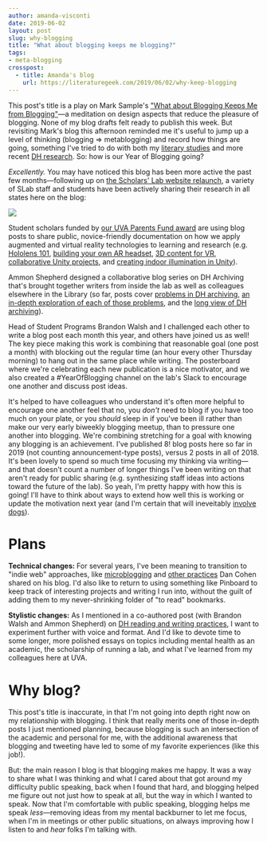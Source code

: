 ```yaml
---
author: amanda-visconti
date: 2019-06-02
layout: post
slug: why-blogging
title: "What about blogging keeps me blogging?"
tags:
- meta-blogging
crosspost:
  - title: Amanda's blog
    url: https://literaturegeek.com/2019/06/02/why-keep-blogging
---
```

This post's title is a play on Mark Sample's ["What about Blogging Keeps Me from Blogging"](http://www.samplereality.com/2018/07/24/what-about-blogging-keeps-me-from-blogging/)—a meditation on design aspects that reduce the pleasure of blogging. None of my blog drafts felt ready to publish this week. But revisiting Mark's blog this afternoon reminded me it's useful to jump up a level of thinking (blogging => metablogging) and record how things are going, something I've tried to do with both my [literary studies](http://literaturegeek.com/tag/grad-advice/) and more recent [DH research](http://literaturegeek.com/tag/meta-dh/). So: how is our Year of Blogging going?

*Excellently.* You may have noticed this blog has been more active the past few months—following up on [the Scholars' Lab website relaunch](https://scholarslab.lib.virginia.edu/blog/site-relaunch/), a variety of SLab staff and students have been actively sharing their research in all states here on the blog:

![](https://raw.githubusercontent.com/scholarslab/scholarslab.org/master/assets/post-media/2019-06-02-YearOfBloggingPoster_May2_2019.jpg)

Student scholars funded by [our UVA Parents Fund award](https://scholarslab.lib.virginia.edu/blog/parents-fund-award/) are using blog posts to share public, novice-friendly documentation on how we apply augmented and virtual reality technologies to learning and research (e.g. [Hololens 101](https://scholarslab.lib.virginia.edu/blog/hololens-guide/), [building your own AR headset](https://scholarslab.lib.virginia.edu/blog/lessons-north-star/), [3D content for VR](https://scholarslab.lib.virginia.edu/blog/3d-content-vr/), [collaborative Unity projects](https://scholarslab.lib.virginia.edu/blog/sharing-unity-project/), and [creating indoor illumination in Unity](https://scholarslab.lib.virginia.edu/blog/light-emitting-objects/)). 

Ammon Shepherd designed a collaborative blog series on DH Archiving that's brought together writers from inside the lab as well as colleagues elsewhere in the Library (so far, posts cover [problems in DH archiving](https://scholarslab.lib.virginia.edu/blog/archiving-dh-part-one/), [an in-depth exploration of each of those problems](https://scholarslab.lib.virginia.edu/blog/archiving-dh-part-2-the-problem-in-detail/), and the [long view of DH archiving](https://scholarslab.lib.virginia.edu/blog/archiving-dh-part-3-the-long-view/)).

Head of Student Programs Brandon Walsh and I challenged each other to write a blog post each month this year, and others have joined us as well! The key piece making this work is combining that reasonable goal (one post a month) with blocking out the regular time (an hour every other Thursday morning) to hang out in the same place while writing. The posterboard where we're celebrating each new publication is a nice motivator, and we also created a #YearOfBlogging channel on the lab's Slack to encourage one another and discuss post ideas.

It's helped to have colleagues who understand it's often more helpful to encourage one another feel that no, you *don't* need to blog if you have too much on your plate, or you *should* sleep in if you've been ill rather than make our very early biweekly blogging meetup, than to pressure one another into blogging. We're combining stretching for a goal with knowing any blogging is an achievement. I've published 8! blog posts here so far in 2019 (not counting announcement-type posts), versus 2 posts in all of 2018. It's been lovely to spend so much time focusing my thinking via writing—and that doesn't count a number of longer things I've been writing on that aren't ready for public sharing (e.g. synthesizing staff ideas into actions toward the future of the lab). So yeah, I'm pretty happy with how this is going! I'll have to think about ways to extend how well this is working or update the motivation next year (and I'm certain that will ineveitably [involve dogs](https://twitter.com/scholars_lab)).

# Plans
**Technical changes:** For several years, I've been meaning to transition to "indie web" approaches, like [microblogging](http://literaturegeek.micro.blog/) and [other practices](https://dancohen.org/2018/06/26/going-indie-on-social-media/) Dan Cohen shared on his blog. I'd also like to return to using something like Pinboard to keep track of interesting projects and writing I run into, without the guilt of adding them to my never-shrinking folder of "to read" bookmarks.

**Stylistic changes:** As I mentioned in a co-authored post (with Brandon Walsh and Ammon Shepherd) on [DH reading and writing practices](https://scholarslab.lib.virginia.edu/blog/i-o-reading-writing-as-a-digital-humanist/), I want to experiment further with voice and format. And I'd like to devote time to some longer, more polished essays on topics including mental health as an academic, the scholarship of running a lab, and what I've learned from my colleagues here at UVA.

# Why blog?
This post's title is inaccurate, in that I'm not going into depth right now on my relationship with blogging. I think that really merits one of those in-depth posts I just mentioned planning, because blogging is such an intersection of the academic and personal for me, with the additional awareness that blogging and tweeting have led to some of my favorite experiences (like this job!). 

But: the main reason I blog is that blogging makes me happy. It was a way to share what I was thinking and what I cared about that got around my difficulty public speaking, back when I found that hard, and blogging helped me figure out not just how to speak at all, but the way in which I wanted to speak. Now that I'm comfortable with public speaking, blogging helps me speak *less*—removing ideas from my mental backburner to let me focus, when I'm in meetings or other public situations, on always improving how I listen to and *hear* folks I'm talking with.
